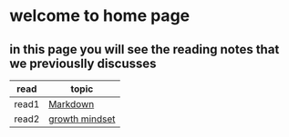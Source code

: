 # welcome to home page 

## in this page you will see the reading notes that we previouslly discusses 

    
  
  |     read      | topic        |
  | ------------- |------------  |
  | read1         | [Markdown](https://dianashafee.github.io/Reading-notes/)             |
  | read2         | [growth mindset](https://dianashafee.github.io/Reading-notes/mindest)|